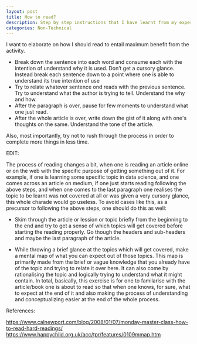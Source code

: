 ```yaml
---
layout: post
title: How to read?
description: Step by step instructions that I have learnt from my experience on how to read books effectively
categories: Non-Technical
---
```


I want to elaborate on how I should read to entail maximum benefit from the activity.

- Break down the sentence into each word and consume each with the intention of understand why it is used. Don’t get a cursory glance. Instead break each sentence down to a point where one is able to understand its true intention of use
- Try to relate whatever sentence ond reads with the previous sentence. Try to understand what the author is trying to tell. Understand the why and how.
- After the paragraph is over, pause for few moments to understand what one just read.
- After the whole article is over, write down the gist of it along with one's thoughts on the same. Understand the tone of the article.

Also, most importantly, try not to rush through the process in order to complete more things in less time.

EDIT:

The process of reading changes a bit, when one is reading an article online or on the web with the specific purpose of getting something out of it. For example, if one is learning some specific topic in data science, and one comes across an article on medium, if one just starts reading following the above steps, and when one comes to the last paragraph one realises the topic to be learnt was not covered at all or was given a very cursory glance, this whole charade would go useless. To avoid cases like this, as a precursor to following the above steps, one should do this as well:

- Skim through the article or lession or topic briefly from the beginning to the end and try to get a sense of which topics will get covered before starting the reading properly. Go though the headers and sub-headers and maybe the last paragraph of the article.

- While throwing a brief glance at the topics which will get covered, make a mental map of what you can expect out of those topics. This map is primarily made from the brief or vague knowledge that you already have of the topic and trying to relate it over here. It can also come by rationalising the topic and logically trying to understand what it might contain. In total, basically, this exercise is for one to familarise with the article/book one is about to read so that when one knows, for sure, what to expect at the end of it and also making the process of understanding and conceptualizing easier at the end of the whole process.


References:

<https://www.calnewport.com/blog/2008/01/07/monday-master-class-how-to-read-hard-readings/>
<https://www.happychild.org.uk/acc/tpr/features/0109mmap.htm>
